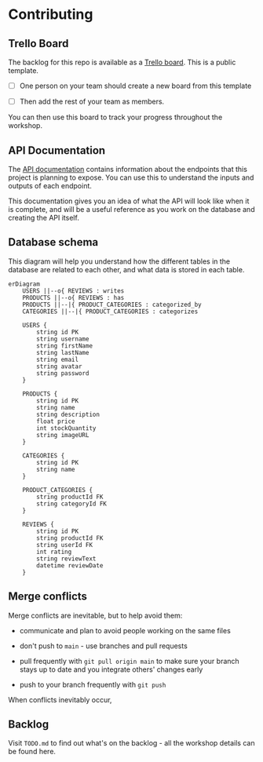 # Contributing

## Trello Board

The backlog for this repo is available as a
[Trello board](https://trello.com/b/xKHlc7Xy/nozama). This is a public template.

- [ ] One person on your team should create a new board from this template

- [ ] Then add the rest of your team as members.

You can then use this board to track your progress throughout the workshop.

## API Documentation

The [API documentation](https://nozama-api.netlify.app/) contains information
about the endpoints that this project is planning to expose. You can use this to
understand the inputs and outputs of each endpoint.

This documentation gives you an idea of what the API will look like when it is
complete, and will be a useful reference as you work on the database and
creating the API itself.

## Database schema

This diagram will help you understand how the different tables in the database
are related to each other, and what data is stored in each table.

```mermaid
erDiagram
    USERS ||--o{ REVIEWS : writes
    PRODUCTS ||--o{ REVIEWS : has
    PRODUCTS ||--|{ PRODUCT_CATEGORIES : categorized_by
    CATEGORIES ||--|{ PRODUCT_CATEGORIES : categorizes

    USERS {
        string id PK
        string username
        string firstName
        string lastName
        string email
        string avatar
        string password
    }

    PRODUCTS {
        string id PK
        string name
        string description
        float price
        int stockQuantity
        string imageURL
    }

    CATEGORIES {
        string id PK
        string name
    }

    PRODUCT_CATEGORIES {
        string productId FK
        string categoryId FK
    }

    REVIEWS {
        string id PK
        string productId FK
        string userId FK
        int rating
        string reviewText
        datetime reviewDate
    }
```

## Merge conflicts

Merge conflicts are inevitable, but to help avoid them:

- communicate and plan to avoid people working on the same files

- don't push to `main` - use branches and pull requests

- pull frequently with `git pull origin main` to make sure your branch stays up
  to date and you integrate others' changes early

- push to your branch frequently with `git push`

When conflicts inevitably occur, 

## Backlog

Visit `TODO.md` to find out what's on the backlog - all the workshop details can
be found here.
